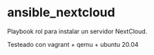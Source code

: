 # ansible_nextcloud

Playbook rol para instalar un servidor NextCloud.

Testeado con vagrant + qemu + ubuntu 20.04
